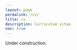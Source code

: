 ```yaml
---
layout: page
permalink: /cv/
title: cv
description: Curriculum vitae.
nav: true
---
```


Under construction.
